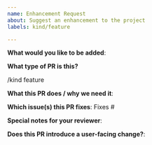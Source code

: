 ```yaml
---
name: Enhancement Request
about: Suggest an enhancement to the project
labels: kind/feature

---
```

<!-- Please only use this template for submitting enhancement requests -->

**What would you like to be added**:

**What type of PR is this?**

/kind feature

**What this PR does / why we need it**:

**Which issue(s) this PR fixes**:
Fixes #

**Special notes for your reviewer**:

**Does this PR introduce a user-facing change?**: